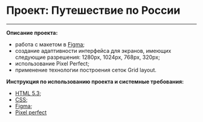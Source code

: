 # Проект: Путешествие по России
------ 
**Описание проекта:**
* работа с макетом в [Figma](https://www.figma.com/file/5S2WSbEFL6awjVWJ0NWL8Q/Sprint-3_-Russia-_-desktop-%2B-mobile?t=TTIwPJtxXznd9qUF-6);
* создание адаптивности интерфейса для экранов, имеющих следующие разрешения: 1280px, 1024px, 768px, 320px;  
* использование Pixel Perfect;
* применение технологии построения сеток Grid layout.  
  
**Инструкция по использованию проекта и системные требования:**
* [HTML 5.3](https://ru.wikipedia.org/wiki/HTML);
* [CSS](https://ru.wikipedia.org/wiki/CSS);
* [Figma](https://www.figma.com/);
* [Pixel perfect](https://chrome.google.com/webstore/detail/perfectpixel-by-welldonec/dkaagdgjmgdmbnecmcefdhjekcoceebi?hl=ru)

